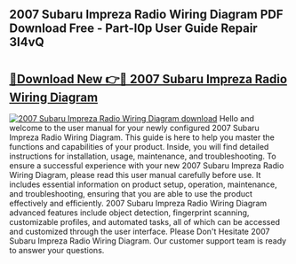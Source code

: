 ## 2007 Subaru Impreza Radio Wiring Diagram PDF Download Free - Part-l0p User Guide Repair 3I4vQ

# <h2><a href="http://dft6yx.blite.top/?on=2007+Subaru+Impreza+Radio+Wiring+Diagram">🔗Download New 👉🔴 2007 Subaru Impreza Radio Wiring Diagram</a></h2>

[![2007 Subaru Impreza Radio Wiring Diagram download](https://i.imgur.com/lujVjoI.png)](http://dft6yx.blite.top/?on=2007+Subaru+Impreza+Radio+Wiring+Diagram)
Hello and welcome to the user manual for your newly configured 2007 Subaru Impreza Radio Wiring Diagram. This guide is here to help you master the functions and capabilities of your product. Inside, you will find detailed instructions for installation, usage, maintenance, and troubleshooting. To ensure a successful experience with your new 2007 Subaru Impreza Radio Wiring Diagram, please read this user manual carefully before use. It includes essential information on product setup, operation, maintenance, and troubleshooting, ensuring that you are able to use the product effectively and efficiently. 2007 Subaru Impreza Radio Wiring Diagram advanced features include object detection, fingerprint scanning, customizable profiles, and automated tasks, all of which can be accessed and customized through the user interface. Please Don't Hesitate 2007 Subaru Impreza Radio Wiring Diagram. Our customer support team is ready to answer your questions.
